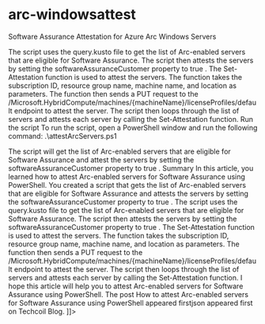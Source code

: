 # arc-windowsattest
Software Assurance Attestation for Azure Arc Windows Servers


 The script uses the  query.kusto  file to get the list of Arc-enabled servers that are eligible for Software Assurance. The script then attests the servers by setting the  softwareAssuranceCustomer  property to  true . 
 The  Set-Attestation  function is used to attest the servers. The function takes the subscription ID, resource group name, machine name, and location as parameters. The function then sends a PUT request to the  /Microsoft.HybridCompute/machines/{machineName}/licenseProfiles/default  endpoint to attest the server. 
 The script then loops through the list of servers and attests each server by calling the  Set-Attestation  function. 
 Run the script 
 To run the script, open a PowerShell window and run the following command: 
 .\attestArcServers.ps1
 
 The script will get the list of Arc-enabled servers that are eligible for Software Assurance and attest the servers by setting the  softwareAssuranceCustomer  property to  true . 
 Summary 
 In this article, you learned how to attest Arc-enabled servers for Software Assurance using PowerShell. You created a script that gets the list of Arc-enabled servers that are eligible for Software Assurance and attests the servers by setting the  softwareAssuranceCustomer  property to  true . 
 The script uses the  query.kusto  file to get the list of Arc-enabled servers that are eligible for Software Assurance. The script then attests the servers by setting the  softwareAssuranceCustomer  property to  true . 
 The  Set-Attestation  function is used to attest the servers. The function takes the subscription ID, resource group name, machine name, and location as parameters. The function then sends a PUT request to the  /Microsoft.HybridCompute/machines/{machineName}/licenseProfiles/default  endpoint to attest the server. 
 The script then loops through the list of servers and attests each server by calling the  Set-Attestation  function. 
 I hope this article will help you to attest Arc-enabled servers for Software Assurance using PowerShell. 
 The post  How to attest Arc-enabled servers for Software Assurance using PowerShell appeared firstjson appeared first on  Techcoil Blog. 
]]>